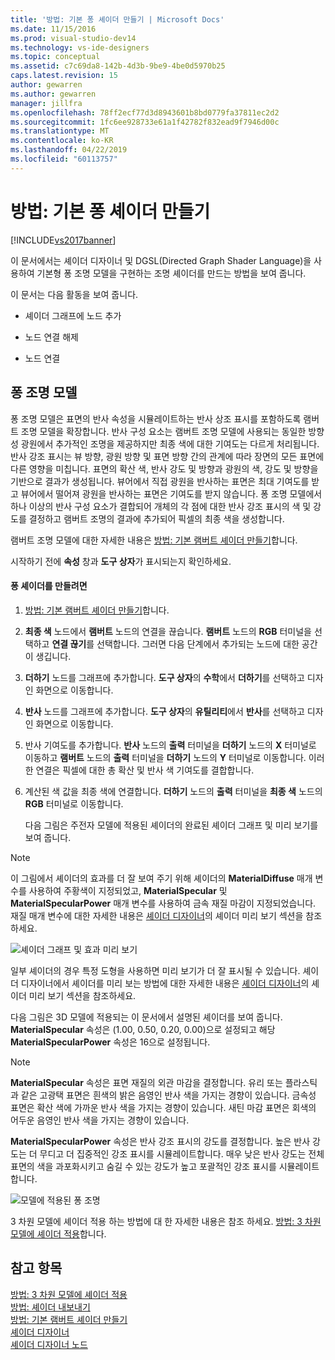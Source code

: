 ```yaml
---
title: '방법: 기본 퐁 셰이더 만들기 | Microsoft Docs'
ms.date: 11/15/2016
ms.prod: visual-studio-dev14
ms.technology: vs-ide-designers
ms.topic: conceptual
ms.assetid: c7c69da8-142b-4d3b-9be9-4be0d5970b25
caps.latest.revision: 15
author: gewarren
ms.author: gewarren
manager: jillfra
ms.openlocfilehash: 78ff2ecf77d3d8943601b8bd0779fa37811ec2d2
ms.sourcegitcommit: 1fc6ee928733e61a1f42782f832ead9f7946d00c
ms.translationtype: MT
ms.contentlocale: ko-KR
ms.lasthandoff: 04/22/2019
ms.locfileid: "60113757"
---
```

# <a name="how-to-create-a-basic-phong-shader"></a>방법: 기본 퐁 셰이더 만들기
[!INCLUDE[vs2017banner](../includes/vs2017banner.md)]

이 문서에서는 셰이더 디자이너 및 DGSL(Directed Graph Shader Language)을 사용하여 기본형 퐁 조명 모델을 구현하는 조명 셰이더를 만드는 방법을 보여 줍니다.  
  
 이 문서는 다음 활동을 보여 줍니다.  
  
- 셰이더 그래프에 노드 추가  
  
- 노드 연결 해제  
  
- 노드 연결  
  
## <a name="the-phong-lighting-model"></a>퐁 조명 모델  
 퐁 조명 모델은 표면의 반사 속성을 시뮬레이트하는 반사 상조 표시를 포함하도록 램버트 조명 모델을 확장합니다. 반사 구성 요소는 램버트 조명 모델에 사용되는 동일한 방향성 광원에서 추가적인 조명을 제공하지만 최종 색에 대한 기여도는 다르게 처리됩니다. 반사 강조 표시는 뷰 방향, 광원 방향 및 표면 방향 간의 관계에 따라 장면의 모든 표면에 다른 영향을 미칩니다. 표면의 확산 색, 반사 강도 및 방향과 광원의 색, 강도 및 방향을 기반으로 결과가 생성됩니다. 뷰어에서 직접 광원을 반사하는 표면은 최대 기여도를 받고 뷰어에서 떨어져 광원을 반사하는 표면은 기여도를 받지 않습니다. 퐁 조명 모델에서 하나 이상의 반사 구성 요소가 결합되어 개체의 각 점에 대한 반사 강조 표시의 색 및 강도를 결정하고 램버트 조명의 결과에 추가되어 픽셀의 최종 색을 생성합니다.  
  
 램버트 조명 모델에 대한 자세한 내용은 [방법: 기본 램버트 셰이더 만들기](../designers/how-to-create-a-basic-lambert-shader.md)합니다.  
  
 시작하기 전에 **속성** 창과 **도구 상자**가 표시되는지 확인하세요.  
  
#### <a name="to-create-a-phong-shader"></a>퐁 셰이더를 만들려면  
  
1. [방법: 기본 램버트 셰이더 만들기](../designers/how-to-create-a-basic-lambert-shader.md)합니다.  
  
2. **최종 색** 노드에서 **램버트** 노드의 연결을 끊습니다. **램버트** 노드의 **RGB** 터미널을 선택하고 **연결 끊기**를 선택합니다. 그러면 다음 단계에서 추가되는 노드에 대한 공간이 생깁니다.  
  
3. **더하기** 노드를 그래프에 추가합니다. **도구 상자**의 **수학**에서 **더하기**를 선택하고 디자인 화면으로 이동합니다.  
  
4. **반사** 노드를 그래프에 추가합니다. **도구 상자**의 **유틸리티**에서 **반사**를 선택하고 디자인 화면으로 이동합니다.  
  
5. 반사 기여도를 추가합니다. **반사** 노드의 **출력** 터미널을 **더하기** 노드의 **X** 터미널로 이동하고 **램버트** 노드의 **출력** 터미널을 **더하기** 노드의 **Y** 터미널로 이동합니다. 이러한 연결은 픽셀에 대한 총 확산 및 반사 색 기여도를 결합합니다.  
  
6. 계산된 색 값을 최종 색에 연결합니다. **더하기** 노드의 **출력** 터미널을 **최종 색** 노드의 **RGB** 터미널로 이동합니다.  
  
   다음 그림은 주전자 모델에 적용된 셰이더의 완료된 셰이더 그래프 및 미리 보기를 보여 줍니다.  
  
> [!NOTE]
>  이 그림에서 셰이더의 효과를 더 잘 보여 주기 위해 셰이더의 **MaterialDiffuse** 매개 변수를 사용하여 주황색이 지정되었고, **MaterialSpecular** 및 **MaterialSpecularPower** 매개 변수를 사용하여 금속 재질 마감이 지정되었습니다. 재질 매개 변수에 대한 자세한 내용은 [셰이더 디자이너](../designers/shader-designer.md)의 셰이더 미리 보기 섹션을 참조하세요.  
  
 ![셰이더 그래프 및 효과 미리 보기](../designers/media/digit-lighting-graph.png "Digit-Lighting-Graph")  
  
 일부 셰이더의 경우 특정 도형을 사용하면 미리 보기가 더 잘 표시될 수 있습니다. 셰이더 디자이너에서 셰이더를 미리 보는 방법에 대한 자세한 내용은 [셰이더 디자이너](../designers/shader-designer.md)의 셰이더 미리 보기 섹션을 참조하세요.  
  
 다음 그림은 3D 모델에 적용되는 이 문서에서 설명된 셰이더를 보여 줍니다. **MaterialSpecular** 속성은 (1.00, 0.50, 0.20, 0.00)으로 설정되고 해당 **MaterialSpecularPower** 속성은 16으로 설정됩니다.  
  
> [!NOTE]
>  **MaterialSpecular** 속성은 표면 재질의 외관 마감을 결정합니다. 유리 또는 플라스틱과 같은 고광택 표면은 흰색의 밝은 음영인 반사 색을 가지는 경향이 있습니다. 금속성 표면은 확산 색에 가까운 반사 색을 가지는 경향이 있습니다. 새틴 마감 표면은 회색의 어두운 음영인 반사 색을 가지는 경향이 있습니다.  
>   
>  **MaterialSpecularPower** 속성은 반사 강조 표시의 강도를 결정합니다. 높은 반사 강도는 더 무디고 더 집중적인 강조 표시를 시뮬레이트합니다. 매우 낮은 반사 강도는 전체 표면의 색을 과포화시키고 숨길 수 있는 강도가 높고 포괄적인 강조 표시를 시뮬레이트합니다.  
  
 ![모델에 적용된 퐁 조명](../designers/media/digit-lighting-model.png "Digit-Lighting-Model")  
  
 3 차원 모델에 셰이더 적용 하는 방법에 대 한 자세한 내용은 참조 하세요. [방법: 3 차원 모델에 셰이더 적용](../designers/how-to-apply-a-shader-to-a-3-d-model.md)합니다.  
  
## <a name="see-also"></a>참고 항목  
 [방법: 3 차원 모델에 셰이더 적용](../designers/how-to-apply-a-shader-to-a-3-d-model.md)   
 [방법: 셰이더 내보내기](../designers/how-to-export-a-shader.md)   
 [방법: 기본 램버트 셰이더 만들기](../designers/how-to-create-a-basic-lambert-shader.md)   
 [셰이더 디자이너](../designers/shader-designer.md)   
 [셰이더 디자이너 노드](../designers/shader-designer-nodes.md)
